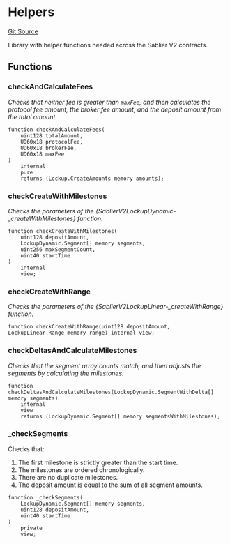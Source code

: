 # Helpers

[Git Source](https://github.com/sablier-labs/v2-core/blob/bca1d9ea0485b065544486bb01f4148d44289644/src/libraries/Helpers.sol)

Library with helper functions needed across the Sablier V2 contracts.

## Functions

### checkAndCalculateFees

_Checks that neither fee is greater than `maxFee`, and then calculates the protocol fee amount, the broker fee amount,
and the deposit amount from the total amount._

```solidity
function checkAndCalculateFees(
    uint128 totalAmount,
    UD60x18 protocolFee,
    UD60x18 brokerFee,
    UD60x18 maxFee
)
    internal
    pure
    returns (Lockup.CreateAmounts memory amounts);
```

### checkCreateWithMilestones

_Checks the parameters of the {SablierV2LockupDynamic-\_createWithMilestones} function._

```solidity
function checkCreateWithMilestones(
    uint128 depositAmount,
    LockupDynamic.Segment[] memory segments,
    uint256 maxSegmentCount,
    uint40 startTime
)
    internal
    view;
```

### checkCreateWithRange

_Checks the parameters of the {SablierV2LockupLinear-\_createWithRange} function._

```solidity
function checkCreateWithRange(uint128 depositAmount, LockupLinear.Range memory range) internal view;
```

### checkDeltasAndCalculateMilestones

_Checks that the segment array counts match, and then adjusts the segments by calculating the milestones._

```solidity
function checkDeltasAndCalculateMilestones(LockupDynamic.SegmentWithDelta[] memory segments)
    internal
    view
    returns (LockupDynamic.Segment[] memory segmentsWithMilestones);
```

### \_checkSegments

Checks that:

1. The first milestone is strictly greater than the start time.
2. The milestones are ordered chronologically.
3. There are no duplicate milestones.
4. The deposit amount is equal to the sum of all segment amounts.

```solidity
function _checkSegments(
    LockupDynamic.Segment[] memory segments,
    uint128 depositAmount,
    uint40 startTime
)
    private
    view;
```
